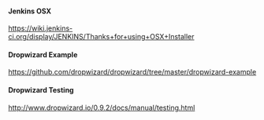 

####  Jenkins OSX  

 https://wiki.jenkins-ci.org/display/JENKINS/Thanks+for+using+OSX+Installer
 

####  Dropwizard Example
  
 https://github.com/dropwizard/dropwizard/tree/master/dropwizard-example 

####  Dropwizard Testing
 
 http://www.dropwizard.io/0.9.2/docs/manual/testing.html